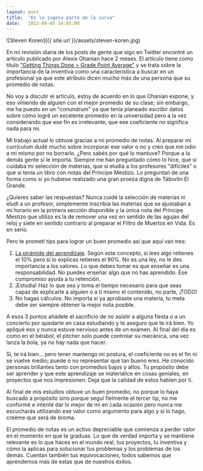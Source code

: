 ```yaml
---
layout: post
title:  "En la jugosa parte de la curva"
date:   2013-08-05 14:05:00
---
```


![Steven Koren]({{ site.url }}/assets/steven-koren.jpg)

En mi revisión diaria de los posts de gente que sigo en Twitter encontré un artículo publicado por Alexis Ohanian hace 2 meses. El artículo tiene como título ["Getting Things Done > Grade Point Average"][link-Alexis-Ohanian] y se trata sobre la importancia de la inventiva como una característica a buscar en un profesional ya que este atributo dicen mucho más de una persona que su promedio de notas.

No voy a discutir el artículo, estoy de acuerdo en lo que Ohanian expone, y eso viniendo de alguien con el mejor promedio de su clase; sin embargo, me ha puesto en un "conundrum" ya que tenía planeado escribir datos sobre cómo logré un excelente promedio en la universidad pero a la vez considerando que ese fin es irrelevante, que ese coeficiente no significa nada para mí.

Mi trabajo actual lo obtuve gracias a mi promedio de notas. Al preparar mi currículum dudé mucho sobre incorporar ese valor o no y creo que me odio a mi mismo por no borrarlo. &iquest;Pero sabés por qué lo mantuve? Porque a la demás gente sí le importa. Siempre me han preguntado cómo lo hice, que si cuidaba mi selección de materias, que si eludía a los profesores "difíciles" o que si tenía un libro con notas del Príncipe Mestizo. Lo preguntan de una forma como si yo hubiese realizado una gran proeza digna de Táborlin El Grande.

&iquest;Quieres saber las respuestas? Nunca cuidé la selección de materias ni eludí a un profesor, simplemente inscribía las materias que se ajustaban a mi horario en la primera sección disponible y la única nota del Príncipe Mestizo que utilizo es la de remover una vez en sentido de las agujas del reloj y siete en sentido contrario al preparar el Filtro de Muertos en Vida. Es en serio.

Pero te prometí tips para lograr un buen promedio así que aquí van tres:

1. [La pirámide del aprendizaje][link-LearningPyramid]. Según este concepto, si lees algo retienes el 10% pero si lo explicas retienes el 90%. No es una ley, no le des importancia a los valores. Lo que debes tomar es que enseñar es una responsabilidad. No puedes enseñar algo que no has aprendido. Ese compromiso ayuda a tu retención. 
2. &iexcl;Estudia! Haz lo que sea y toma el tiempo necesario para que seas capaz de explicarle a alguien o a tí mismo el contenido, no parte, &iexcl;TODO!
3. No hagas cálculos. No importa si ya aprobaste una materia, tu meta debe ser siempre obtener la mejor nota posible.

A esos 3 puntos añádele el sacrificio de no asistir a alguna fiesta o a un concierto por quedarte en casa estudiando y te aseguro que te irá bien. Yo apliqué eso y nunca estuve nervioso antes de un exámen. Al final del día es como en el béisbol, el pitcher solo puede controlar su mecánica, una vez lanza la bola, ya no hay nada que hacer.

Sí, te irá bien... pero tener mantengo mi postura, el coeficiente no es el fin ni se vuelve medio; puede o no representar qué tan bueno eres. He conocido personas brillantes tanto con promedios bajos y altos. Tu propósito debe ser aprender y que este aprendizaje se materialice en cosas geniales, en proyectos que nos impresionen. Deja que la calidad de estos hablen por tí.

Al final de mis estudios obtuve un buen promedio, no porque lo haya buscado a propósito sino porque seguí fielmente el tercer tip, no me conformé e intenté dar lo mejor de mí en cada ocasión pero nunca me escucharás utilizando ese valor como argumento para algo y si lo hago, creéme que será de broma.

El promedio de notas es un activo depreciable que comienza a perder valor en el momento en que te graduas. Lo que de verdad importa y se mantiene relevante es lo que haces en el mundo real, tus proyectos, tu inventiva y cómo la aplicas para solucionar tus problemas y los problemas de los demás. Cuentan también tus equivocaciones, todos sabemos que aprendemos más de estas que de nuestros éxitos.

[link-Alexis-Ohanian]:http://alexisohanian.com/getting-things-done-%3E-grade-point-average
[link-LearningPyramid]:http://www.lifewisdominstitute.org/images/triangles/thelearning-pyramid.gif